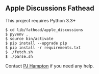 ## Apple Discussions Fathead

This project requires Python 3.3+

```
$ cd lib/fathead/apple_discussions
$ pyvenv .
$ source bin/activate
$ pip install --upgrade pip
$ pip install -r requirements.txt
$ ./fetch.sh
$ ./parse.sh
```

Contact [PJ Hampton](https://github.com/pjhampton) if you need any help.
